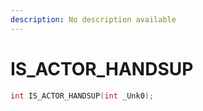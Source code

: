 ```yaml
---
description: No description available 
---
```


# IS_ACTOR_HANDSUP

```cpp
int IS_ACTOR_HANDSUP(int _Unk0);
```